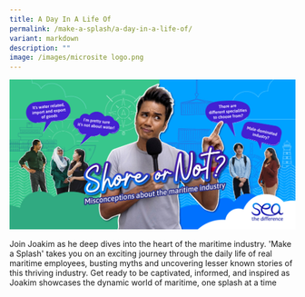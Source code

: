 ```yaml
---
title: A Day In A Life Of
permalink: /make-a-splash/a-day-in-a-life-of/
variant: markdown
description: ""
image: /images/microsite logo.png
---
```

![](/images/mpa_shore%20or%20not_kv_1200x630_3oct23-2.jpg)

Join Joakim as he deep dives into the heart of the maritime industry. 'Make a Splash' takes you on an exciting journey through the daily life of real maritime employees, busting myths and uncovering lesser known stories of this thriving industry. Get ready to be captivated, informed, and inspired as Joakim showcases the dynamic world of maritime, one splash at a time
